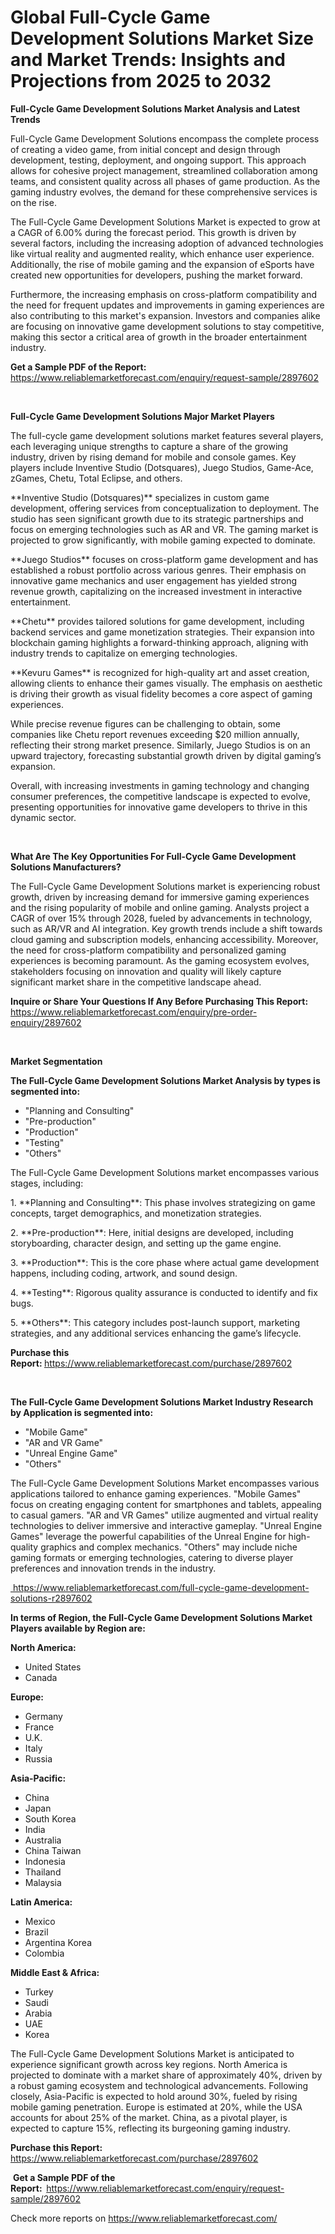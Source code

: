 <p><h1>Global Full-Cycle Game Development Solutions Market Size and Market Trends: Insights and Projections from 2025 to 2032</h1></p><p><strong>Full-Cycle Game Development Solutions Market Analysis and Latest Trends</strong></p>
<p><p>Full-Cycle Game Development Solutions encompass the complete process of creating a video game, from initial concept and design through development, testing, deployment, and ongoing support. This approach allows for cohesive project management, streamlined collaboration among teams, and consistent quality across all phases of game production. As the gaming industry evolves, the demand for these comprehensive services is on the rise.</p><p>The Full-Cycle Game Development Solutions Market is expected to grow at a CAGR of 6.00% during the forecast period. This growth is driven by several factors, including the increasing adoption of advanced technologies like virtual reality and augmented reality, which enhance user experience. Additionally, the rise of mobile gaming and the expansion of eSports have created new opportunities for developers, pushing the market forward. </p><p>Furthermore, the increasing emphasis on cross-platform compatibility and the need for frequent updates and improvements in gaming experiences are also contributing to this market's expansion. Investors and companies alike are focusing on innovative game development solutions to stay competitive, making this sector a critical area of growth in the broader entertainment industry.</p></p>
<p><strong>Get a Sample PDF of the Report:&nbsp;</strong> <a href="https://www.reliablemarketforecast.com/enquiry/request-sample/2897602?utm_campaign=2633&utm_medium=2&utm_source=Github&utm_content=ia&utm_term=15032025&utm_id=full-cycle-game-development-solutions">https://www.reliablemarketforecast.com/enquiry/request-sample/2897602</a></p>
<p>&nbsp;</p>
<p><strong>Full-Cycle Game Development Solutions Major Market Players</strong></p>
<p><p>The full-cycle game development solutions market features several players, each leveraging unique strengths to capture a share of the growing industry, driven by rising demand for mobile and console games. Key players include Inventive Studio (Dotsquares), Juego Studios, Game-Ace, zGames, Chetu, Total Eclipse, and others.</p><p>**Inventive Studio (Dotsquares)** specializes in custom game development, offering services from conceptualization to deployment. The studio has seen significant growth due to its strategic partnerships and focus on emerging technologies such as AR and VR. The gaming market is projected to grow significantly, with mobile gaming expected to dominate.</p><p>**Juego Studios** focuses on cross-platform game development and has established a robust portfolio across various genres. Their emphasis on innovative game mechanics and user engagement has yielded strong revenue growth, capitalizing on the increased investment in interactive entertainment.</p><p>**Chetu** provides tailored solutions for game development, including backend services and game monetization strategies. Their expansion into blockchain gaming highlights a forward-thinking approach, aligning with industry trends to capitalize on emerging technologies.</p><p>**Kevuru Games** is recognized for high-quality art and asset creation, allowing clients to enhance their games visually. The emphasis on aesthetic is driving their growth as visual fidelity becomes a core aspect of gaming experiences.</p><p>While precise revenue figures can be challenging to obtain, some companies like Chetu report revenues exceeding $20 million annually, reflecting their strong market presence. Similarly, Juego Studios is on an upward trajectory, forecasting substantial growth driven by digital gaming’s expansion.</p><p>Overall, with increasing investments in gaming technology and changing consumer preferences, the competitive landscape is expected to evolve, presenting opportunities for innovative game developers to thrive in this dynamic sector.</p></p>
<p>&nbsp;</p>
<p><strong>What Are The Key Opportunities For Full-Cycle Game Development Solutions Manufacturers?</strong></p>
<p><p>The Full-Cycle Game Development Solutions market is experiencing robust growth, driven by increasing demand for immersive gaming experiences and the rising popularity of mobile and online gaming. Analysts project a CAGR of over 15% through 2028, fueled by advancements in technology, such as AR/VR and AI integration. Key growth trends include a shift towards cloud gaming and subscription models, enhancing accessibility. Moreover, the need for cross-platform compatibility and personalized gaming experiences is becoming paramount. As the gaming ecosystem evolves, stakeholders focusing on innovation and quality will likely capture significant market share in the competitive landscape ahead.</p></p>
<p><strong>Inquire or Share Your Questions If Any Before Purchasing This Report:</strong> <a href="https://www.reliablemarketforecast.com/enquiry/pre-order-enquiry/2897602?utm_campaign=2633&utm_medium=2&utm_source=Github&utm_content=ia&utm_term=15032025&utm_id=full-cycle-game-development-solutions">https://www.reliablemarketforecast.com/enquiry/pre-order-enquiry/2897602</a></p>
<p>&nbsp;</p>
<p><strong>Market Segmentation</strong></p>
<p><strong>The Full-Cycle Game Development Solutions Market Analysis by types is segmented into:</strong></p>
<p><ul><li>"Planning and Consulting"</li><li>"Pre-production"</li><li>"Production"</li><li>"Testing"</li><li>"Others"</li></ul></p>
<p><p>The Full-Cycle Game Development Solutions market encompasses various stages, including:</p><p>1. **Planning and Consulting**: This phase involves strategizing on game concepts, target demographics, and monetization strategies.</p><p>2. **Pre-production**: Here, initial designs are developed, including storyboarding, character design, and setting up the game engine.</p><p>3. **Production**: This is the core phase where actual game development happens, including coding, artwork, and sound design.</p><p>4. **Testing**: Rigorous quality assurance is conducted to identify and fix bugs.</p><p>5. **Others**: This category includes post-launch support, marketing strategies, and any additional services enhancing the game’s lifecycle.</p></p>
<p><strong>Purchase this Report:&nbsp;</strong><a href="https://www.reliablemarketforecast.com/purchase/2897602?utm_campaign=2633&utm_medium=2&utm_source=Github&utm_content=ia&utm_term=15032025&utm_id=full-cycle-game-development-solutions">https://www.reliablemarketforecast.com/purchase/2897602</a></p>
<p>&nbsp;</p>
<p><strong>The Full-Cycle Game Development Solutions Market Industry Research by Application is segmented into:</strong></p>
<p><ul><li>"Mobile Game"</li><li>"AR and VR Game"</li><li>"Unreal Engine Game"</li><li>"Others"</li></ul></p>
<p><p>The Full-Cycle Game Development Solutions Market encompasses various applications tailored to enhance gaming experiences. "Mobile Games" focus on creating engaging content for smartphones and tablets, appealing to casual gamers. "AR and VR Games" utilize augmented and virtual reality technologies to deliver immersive and interactive gameplay. "Unreal Engine Games" leverage the powerful capabilities of the Unreal Engine for high-quality graphics and complex mechanics. "Others" may include niche gaming formats or emerging technologies, catering to diverse player preferences and innovation trends in the industry.</p></p>
<p><a href="https://www.reliablemarketforecast.com/full-cycle-game-development-solutions-r2897602?utm_campaign=2633&utm_medium=2&utm_source=Github&utm_content=ia&utm_term=15032025&utm_id=full-cycle-game-development-solutions">&nbsp;https://www.reliablemarketforecast.com/full-cycle-game-development-solutions-r2897602</a></p>
<p><strong>In terms of Region, the Full-Cycle Game Development Solutions Market Players available by Region are:</strong></p>
<p>
    <p> <strong> North America: </strong>
        <ul>
            <li>United States</li>
            <li>Canada</li>
        </ul>
        </p> 
    <p> <strong> Europe: </strong>
        <ul>
            <li>Germany</li>
            <li>France</li>
            <li>U.K.</li>
            <li>Italy</li>
            <li>Russia</li>
        </ul>
        </p> 
    <p> <strong> Asia-Pacific: </strong>
        <ul>
            <li>China</li>
            <li>Japan</li>
            <li>South Korea</li>
            <li>India</li>
            <li>Australia</li>
            <li>China Taiwan</li>
            <li>Indonesia</li>
            <li>Thailand</li>
            <li>Malaysia</li>
        </ul>
        </p> 
    <p> <strong> Latin America: </strong>
        <ul>
            <li>Mexico</li>
            <li>Brazil</li>
            <li>Argentina Korea</li>
            <li>Colombia</li>
        </ul>
        </p> 
    <p> <strong> Middle East & Africa: </strong>
        <ul>
            <li>Turkey</li>
            <li>Saudi</li>
            <li>Arabia</li>
            <li>UAE</li>
            <li>Korea</li>
        </ul>
    </p>
    </p>
<p><p>The Full-Cycle Game Development Solutions Market is anticipated to experience significant growth across key regions. North America is projected to dominate with a market share of approximately 40%, driven by a robust gaming ecosystem and technological advancements. Following closely, Asia-Pacific is expected to hold around 30%, fueled by rising mobile gaming penetration. Europe is estimated at 20%, while the USA accounts for about 25% of the market. China, as a pivotal player, is expected to capture 15%, reflecting its burgeoning gaming industry.</p></p>
<p><strong>Purchase this Report: </strong><a href="https://www.reliablemarketforecast.com/purchase/2897602?utm_campaign=2633&utm_medium=2&utm_source=Github&utm_content=ia&utm_term=15032025&utm_id=full-cycle-game-development-solutions">https://www.reliablemarketforecast.com/purchase/2897602</a></p>
<p>&nbsp;<strong>Get a Sample PDF of the Report:&nbsp;&nbsp;</strong><a href="https://www.reliablemarketforecast.com/enquiry/request-sample/2897602?utm_campaign=2633&utm_medium=2&utm_source=Github&utm_content=ia&utm_term=15032025&utm_id=full-cycle-game-development-solutions">https://www.reliablemarketforecast.com/enquiry/request-sample/2897602</a></p>
<p><strong></strong></p>
<p>Check more reports on <a href="https://www.reliablemarketforecast.com/?utm_campaign=2633&utm_medium=2&utm_source=Github&utm_content=ia&utm_term=15032025&utm_id=full-cycle-game-development-solutions">https://www.reliablemarketforecast.com/</a></p>